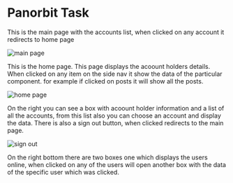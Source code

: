 # Panorbit Task

This is the main page with the accounts list, when clicked on any account it redirects to home page

![main page](https://user-images.githubusercontent.com/101665844/235427535-b82eee2f-8eeb-4557-a457-c27c1dc4dbc7.PNG)

This is the home page. This page displays the acoount holders details. When clicked on any item on the side nav it show the data of the particular component. for example if clicked on posts it will show all the posts.

![home page](https://user-images.githubusercontent.com/101665844/235427792-7ec6cdfe-6c27-4273-946a-4fd0d1e99fc7.PNG)

On the right you can see a box with acoount holder information and a list of all the accounts, from this list also you can choose an account and display the data. There is also a sign out button, when clicked redirects to the main page.

![sign out](https://user-images.githubusercontent.com/101665844/235428042-4c9b21f6-5710-4352-9859-a5e1c3ee0f55.PNG)

On the right bottom there are two boxes one which displays the users online, when clicked on any of the users will open another box with the data of the specific user which was clicked.
